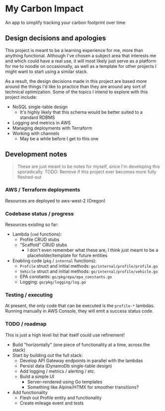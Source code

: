 # My Carbon Impact

An app to simplify tracking your carbon footprint over time

## Design decisions and apologies

This project is meant to be a learning experience for me, more than anything functional.
Although I've chosen a subject area that interests me and which could have a real use,
it will most likely just serve as a platform for me to noodle on occasionally, as well
as a template for other projects I might want to start using a similar stack.

As a result, the design decisions made in this project are based more around the things
I'd like to practice than they are around any sort of technical optimization.
Some of the topics I intend to explore with this project include:

- NoSQL single-table design
  - It's highly likely that this schema would be better suited to a standard RDBMS
- Logging and metrics in AWS
- Managing deployments with Terraform
- Working with channels
  - May be a while before I get to this one

## Development notes

> These are just meant to be notes for myself, since I'm developing this sporadically.
> TODO: Remove if this project ever becomes more fully fleshed-out

### AWS / Terraform deployments

Resources are deployed to aws-west-2 (Oregon)

### Codebase status / progress

Resources existing so far:

- Lambda (`cmd` functions):
  - Profile CRUD stubs
  - "Scaffold" CRUD stubs
    - I don't even remember what these are, I think just meant to be a placeholder/template for future entities
- Enabling code (`pkg` / `internal` functions):
  - `Profile` struct and initial methods: `go/internal/profile/profile.go`
  - `Vehicle` struct and initial methods: `go/internal/profile/vehicle.go`
  - EPA constants: `go/pkg/epa/epa_constants.go`
  - Logging: `go/pkg/logging/log.go`

### Testing / executing

At present, the only code that can be executed is the `profile-*` lambdas.
Running manually in AWS Console, they will emit a success status code.

### TODO / roadmap

This is just a high level list that itself could use refinement!

- Build "horizontally" (one piece of functionality at a time, across the stack)
- Start by building out the full stack:
  - Develop API Gateway endpoints in parallel with the lambdas
  - Persist data (DynamoDb single-table design)
  - Add logging / metrics / alerting / etc.
  - Build a simple UI
    - Server-rendered using Go templates
    - Something like Alpine/HTMX for smoother transitions?
- Add functionality
  - Flesh out Profile entity and functionality
  - Create mileage event and tests